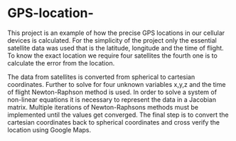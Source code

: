 # GPS-location-

This project is an example of how the precise GPS locations in our cellular devices is calculated. For the simplicity of the project only the essential satellite data was used that is the latitude, longitude and the time of flight. To know the exact location we require four satellites the fourth one is to calculate the error from the location. 

The data from satellites is converted from spherical to cartesian coordinates. Further to solve for four unknown variables x,y,z and the time of flight Newton-Raphson method is used. In order to solve a system of non-linear equations it is necessary to represent the data in a Jacobian matrix. Multiple iterations of Newton-Raphsons methods must be implemented until the values get converged. The final step is to convert the cartesian coordinates back to spherical coordinates and cross verify the location using Google Maps.
